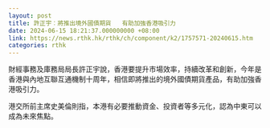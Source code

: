 ```yaml
---
layout: post
title: 許正宇︰將推出境外國債期貨   有助加強香港吸引力
date: 2024-06-15 18:21:37.000000000 +08:00
link: https://news.rthk.hk/rthk/ch/component/k2/1757571-20240615.htm
categories: rthk
---
```


財經事務及庫務局局長許正宇說，香港要提升市場效率，持續改革和創新，今年是香港與內地互聯互通機制十周年，相信即將推出的境外國債期貨產品，有助加強香港吸引力。

港交所前主席史美倫則指，本港有必要推動資金、投資者等多元化，認為中東可以成為未來焦點。
